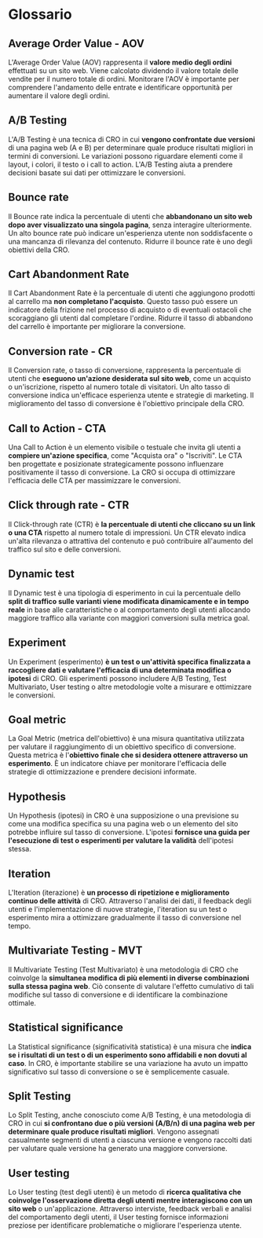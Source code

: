 # Glossario

## **Average Order Value - AOV**

L'Average Order Value (AOV) rappresenta il **valore medio degli ordini** effettuati su un sito web. Viene calcolato dividendo il valore totale delle vendite per il numero totale di ordini. Monitorare l'AOV è importante per comprendere l'andamento delle entrate e identificare opportunità per aumentare il valore degli ordini.

## A/B Testing

L'A/B Testing è una tecnica di CRO in cui **vengono confrontate due versioni** di una pagina web (A e B) per determinare quale produce risultati migliori in termini di conversioni. Le variazioni possono riguardare elementi come il layout, i colori, il testo o i call to action. L'A/B Testing aiuta a prendere decisioni basate sui dati per ottimizzare le conversioni.

## Bounce rate

Il Bounce rate indica la percentuale di utenti che **abbandonano un sito web dopo aver visualizzato una singola pagina**, senza interagire ulteriormente. Un alto bounce rate può indicare un'esperienza utente non soddisfacente o una mancanza di rilevanza del contenuto. Ridurre il bounce rate è uno degli obiettivi della CRO.

## Cart Abandonment Rate

Il Cart Abandonment Rate è la percentuale di utenti che aggiungono prodotti al carrello ma **non completano l'acquisto**. Questo tasso può essere un indicatore della frizione nel processo di acquisto o di eventuali ostacoli che scoraggiano gli utenti dal completare l'ordine. Ridurre il tasso di abbandono del carrello è importante per migliorare la conversione.

## Conversion rate - CR

Il Conversion rate, o tasso di conversione, rappresenta la percentuale di utenti che **eseguono un'azione desiderata sul sito web**, come un acquisto o un'iscrizione, rispetto al numero totale di visitatori. Un alto tasso di conversione indica un'efficace esperienza utente e strategie di marketing. Il miglioramento del tasso di conversione è l'obiettivo principale della CRO.

## Call to Action - CTA

Una Call to Action è un elemento visibile o testuale che invita gli utenti a **compiere un'azione specifica**, come "Acquista ora" o "Iscriviti". Le CTA ben progettate e posizionate strategicamente possono influenzare positivamente il tasso di conversione. La CRO si occupa di ottimizzare l'efficacia delle CTA per massimizzare le conversioni.

## Click through rate - CTR

Il Click-through rate (CTR) è **la percentuale di utenti che cliccano su un link o una CTA** rispetto al numero totale di impressioni. Un CTR elevato indica un'alta rilevanza o attrattiva del contenuto e può contribuire all'aumento del traffico sul sito e delle conversioni.

## Dynamic test

Il Dynamic test è una tipologia di esperimento in cui la percentuale dello **split di traffico sulle varianti viene modificata dinamicamente e in tempo reale** in base alle caratteristiche o al comportamento degli utenti allocando maggiore traffico alla variante con maggiori conversioni sulla metrica goal. 

## Experiment

Un Experiment (esperimento) **è un test o un'attività specifica finalizzata a raccogliere dati e valutare l'efficacia di una determinata modifica o ipotesi** di CRO. Gli esperimenti possono includere A/B Testing, Test Multivariato, User testing o altre metodologie volte a misurare e ottimizzare le conversioni.

## Goal metric

La Goal Metric (metrica dell'obiettivo) è una misura quantitativa utilizzata per valutare il raggiungimento di un obiettivo specifico di conversione. Questa metrica è l'**obiettivo finale che si desidera ottenere attraverso un esperimento**. È un indicatore chiave per monitorare l'efficacia delle strategie di ottimizzazione e prendere decisioni informate.

## Hypothesis

Un Hypothesis (ipotesi) in CRO è una supposizione o una previsione su come una modifica specifica su una pagina web o un elemento del sito potrebbe influire sul tasso di conversione. L'ipotesi **fornisce una guida per l'esecuzione di test o esperimenti per valutare la validità** dell'ipotesi stessa.

## Iteration

L'Iteration (iterazione) è **un processo di ripetizione e miglioramento continuo delle attività** di CRO. Attraverso l'analisi dei dati, il feedback degli utenti e l'implementazione di nuove strategie, l'iteration su un test o esperimento mira a ottimizzare gradualmente il tasso di conversione nel tempo.

## Multivariate Testing - MVT

Il Multivariate Testing (Test Multivariato) è una metodologia di CRO che coinvolge la **simultanea modifica di più elementi in diverse combinazioni sulla stessa pagina web**. Ciò consente di valutare l'effetto cumulativo di tali modifiche sul tasso di conversione e di identificare la combinazione ottimale.

## Statistical significance

La Statistical significance (significatività statistica) è una misura che **indica se i risultati di un test o di un esperimento sono affidabili e non dovuti al caso**. In CRO, è importante stabilire se una variazione ha avuto un impatto significativo sul tasso di conversione o se è semplicemente casuale.

## Split Testing

Lo Split Testing, anche conosciuto come A/B Testing, è una metodologia di CRO in cui **si confrontano due o più versioni (A/B/n) di una pagina web per determinare quale produce risultati migliori**. Vengono assegnati casualmente segmenti di utenti a ciascuna versione e vengono raccolti dati per valutare quale versione ha generato una maggiore conversione.

## User testing

Lo User testing (test degli utenti) è un metodo di **ricerca qualitativa che coinvolge l'osservazione diretta degli utenti mentre interagiscono con un sito web** o un'applicazione. Attraverso interviste, feedback verbali e analisi del comportamento degli utenti, il User testing fornisce informazioni preziose per identificare problematiche o migliorare l'esperienza utente.